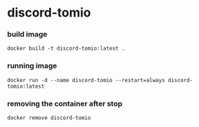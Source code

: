 # discord-tomio
### build image
`docker build -t discord-tomio:latest .`

### running image
`docker run -d --name discord-tomio --restart=always discord-tomio:latest`

### removing the container after stop
`docker remove discord-tomio`